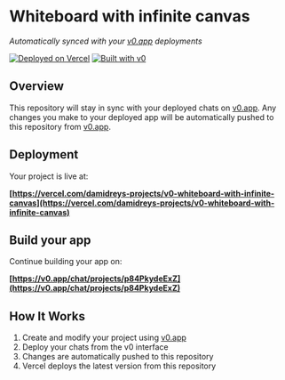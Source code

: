 # Whiteboard with infinite canvas

*Automatically synced with your [v0.app](https://v0.app) deployments*

[![Deployed on Vercel](https://img.shields.io/badge/Deployed%20on-Vercel-black?style=for-the-badge&logo=vercel)](https://vercel.com/damidreys-projects/v0-whiteboard-with-infinite-canvas)
[![Built with v0](https://img.shields.io/badge/Built%20with-v0.app-black?style=for-the-badge)](https://v0.app/chat/projects/p84PkydeExZ)

## Overview

This repository will stay in sync with your deployed chats on [v0.app](https://v0.app).
Any changes you make to your deployed app will be automatically pushed to this repository from [v0.app](https://v0.app).

## Deployment

Your project is live at:

**[https://vercel.com/damidreys-projects/v0-whiteboard-with-infinite-canvas](https://vercel.com/damidreys-projects/v0-whiteboard-with-infinite-canvas)**

## Build your app

Continue building your app on:

**[https://v0.app/chat/projects/p84PkydeExZ](https://v0.app/chat/projects/p84PkydeExZ)**

## How It Works

1. Create and modify your project using [v0.app](https://v0.app)
2. Deploy your chats from the v0 interface
3. Changes are automatically pushed to this repository
4. Vercel deploys the latest version from this repository